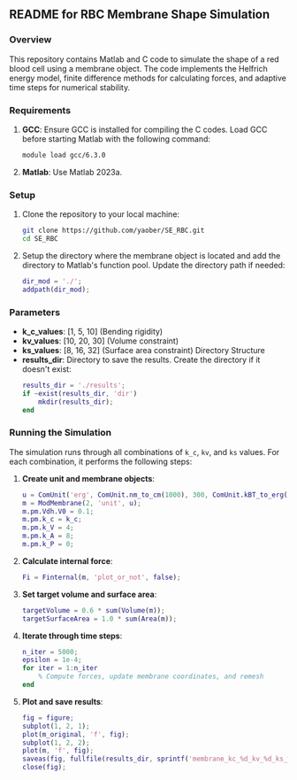 ## README for RBC Membrane Shape Simulation
### Overview
This repository contains Matlab and C code to simulate the shape of a red blood cell using a membrane object. The code implements the Helfrich energy model, finite difference methods for calculating forces, and adaptive time steps for numerical stability.
### Requirements
1. **GCC**: Ensure GCC is installed for compiling the C codes. Load GCC before starting Matlab with the following command:
   ```sh
   module load gcc/6.3.0
   ```
2. **Matlab**: Use Matlab 2023a.
### Setup
1. Clone the repository to your local machine:
   ```sh
   git clone https://github.com/yaober/SE_RBC.git
   cd SE_RBC
   ```
2. Setup the directory where the membrane object is located and add the directory to Matlab's function pool. Update the directory path if needed:
   ```matlab
   dir_mod = './';
   addpath(dir_mod);
   ```
### Parameters
- **k_c_values**: [1, 5, 10] (Bending rigidity)
- **kv_values**: [10, 20, 30] (Volume constraint)
- **ks_values**: [8, 16, 32] (Surface area constraint)
Directory Structure
- **results_dir**: Directory to save the results. Create the directory if it doesn't exist:
  ```matlab
  results_dir = './results';
  if ~exist(results_dir, 'dir')
      mkdir(results_dir);
  end
  ```
### Running the Simulation
The simulation runs through all combinations of `k_c`, `kv`, and `ks` values. For each combination, it performs the following steps:
1. **Create unit and membrane objects**:
   ```matlab
   u = ComUnit('erg', ComUnit.nm_to_cm(1000), 300, ComUnit.kBT_to_erg(10, 300));
   m = ModMembrane(2, 'unit', u);
   m.pm.Vdh.V0 = 0.1;
   m.pm.k_c = k_c;
   m.pm.k_V = 4;
   m.pm.k_A = 8;
   m.pm.k_P = 0;
   ```
2. **Calculate internal force**:
   ```matlab
   Fi = Finternal(m, 'plot_or_not', false);
   ```
3. **Set target volume and surface area**:
   ```matlab
   targetVolume = 0.6 * sum(Volume(m));
   targetSurfaceArea = 1.0 * sum(Area(m));
   ```
4. **Iterate through time steps**:
   ```matlab
   n_iter = 5000;
   epsilon = 1e-4;
   for iter = 1:n_iter
       % Compute forces, update membrane coordinates, and remesh
   end
   ```
5. **Plot and save results**:
   ```matlab
   fig = figure;
   subplot(1, 2, 1);
   plot(m_original, 'f', fig);
   subplot(1, 2, 2);
   plot(m, 'f', fig);
   saveas(fig, fullfile(results_dir, sprintf('membrane_kc_%d_kv_%d_ks_%d.png', k_c, kv, ks)));
   close(fig);
   ```
